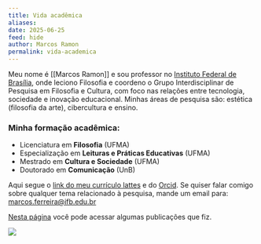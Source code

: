 ```yaml
---
title: Vida acadêmica
aliases: 
date: 2025-06-25
feed: hide
author: Marcos Ramon
permalink: vida-academica
---
```

Meu nome é [[Marcos Ramon]] e sou professor no [Instituto Federal de Brasília](https://www.ifb.edu.br/), onde leciono Filosofia e coordeno o Grupo Interdisciplinar de Pesquisa em Filosofia e Cultura, com foco nas relações entre tecnologia, sociedade e inovação educacional. Minhas áreas de pesquisa são: estética (filosofia da arte), cibercultura e ensino.

### Minha formação acadêmica:
 - Licenciatura em **Filosofia** (UFMA)
 - Especialização em **Leituras e Práticas Educativas** (UFMA)
 - Mestrado em **Cultura e Sociedade** (UFMA)
 - Doutorado em **Comunicação** (UnB)

Aqui segue o [link do meu currículo lattes](http://lattes.cnpq.br/9538072103558772) e do [Orcid](https://orcid.org/0000-0002-8720-8706). Se quiser falar comigo sobre qualquer tema relacionado à pesquisa, mande um email para: <a href="mailto:marcos.ferreira@ifb.edu.br">marcos.ferreira@ifb.edu.br</a>

<a href="https://marcosramon.github.io/publicacoes">Nesta página</a> você pode acessar algumas publicações que fiz.

<img src="assets/img/tolis escrevendo.jpg">
